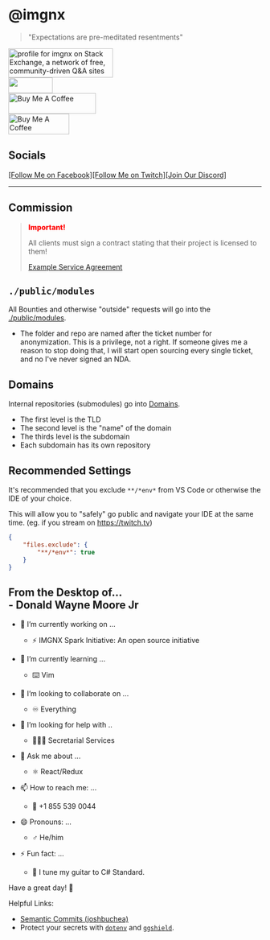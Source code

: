 # @imgnx

<link rel="stylesheet" href="_atf/output.css">

> <div class="text-lg">"Expectations are pre-meditated resentments"</div>
<a href="https://stackexchange.com/users/6538867"><img src="https://stackexchange.com/users/flair/6538867.png" width="208" height="58" alt="profile for imgnx on Stack Exchange, a network of free, community-driven Q&amp;A sites" title="profile for imgnx on Stack Exchange, a network of free, community-driven Q&amp;A sites"></a><br />
<a href="https://ipchicken.com" target="_blank"><img src="https://ipchicken.com/images/ipc.gif" width="88" height="31" border="0"></a><br />
<a href="https://buymeacoffee.com/donaldmoore" target="_blank"><img src="https://cdn.buymeacoffee.com/buttons/default-orange.png" alt="Buy Me A Coffee" height="41" width="174"></a><br />
<a href="https://buymeacoffee.com/donaldmoore" target="_blank"><img src="https://github.com/user-attachments/assets/ce4bbf5e-af80-47dd-a7ad-210b4fef78fc" alt="Buy Me A Coffee" height="41" width="121" style="object-fit: contain"></a><br />

## Socials

<!-- - [X](https://x.com/imgnxtion) -->
<div style="display: flex; width: 100%; justify-content: between;">
<a href="https://facebook.com/imgnxtion" target="_blank">[Follow Me on Facebook]</a>
<a href="https://twitch.tv/imgnxtion" target="_blank">[Follow Me on Twitch]</a>
<a href="https://discord.gg/WYusjreP4n" target="_blank">[Join Our Discord]</a>
</div>

****

## Commission

> <span style="color: red; font-weight: 800;" class="text-3xl">Important!</span>
>
> All clients must sign a contract stating that their project is licensed to them!
>
> [Example Service Agreement](https://bit.ly/imgnx)

## `./public/modules`

All Bounties and otherwise "outside" requests will go into the [./public/modules](./public/modules).

- The folder and repo are named after the ticket number for anonymization. This is a privilege, not a right. If someone gives me a reason to stop doing that, I will start open sourcing every single ticket, and no I've never signed an NDA.

## Domains

Internal repositories (submodules) go into [Domains](./Domains).

- The first level is the TLD
- The second level is the "name" of the domain
- The thirds level is the subdomain
- Each subdomain has its own repository

## Recommended Settings

It's recommended that you exclude `**/*env*` from VS Code or otherwise the IDE of your choice.

This will allow you to "safely" go public and navigate your IDE at the same time.
(eg. if you stream on <https://twitch.tv>)

```settings.json
{
    "files.exclude": {
        "**/*env*": true
    }
}
```

<h2 class="mb-10 border-0">
  <span class="!text-sm">From the Desktop of...</span>
  <br />
  <span class="text-4xl">- Donald Wayne Moore Jr</span>
</h2>

- 🔭 I’m currently working on ...
  - ⚡️ IMGNX Spark Initiative: An open source initiative

- 🌱 I’m currently learning ...
  - ⌨️ Vim

- 👯 I’m looking to collaborate on ...
  - ♾️ Everything

- 🤔 I’m looking for help with ..
  - 👩🏽‍💼 Secretarial Services

- 💬 Ask me about ...
  - ⚛️ React/Redux

- 📫 How to reach me: ...
  - 📱 +1 855 539 0044

- 😄 Pronouns: ...
  - ♂ He/him

- ⚡ Fun fact: ...
  - 🎸 I tune my guitar to C# Standard.

Have a great day! 👋


Helpful Links:

- [Semantic Commits (joshbuchea)](https://gist.github.com/joshbuchea/6f47e86d2510bce28f8e7f42ae84c716)
- Protect your secrets with [`dotenv`](https://dotenv.org) and [`ggshield`](<https://github.com/GitGuardian/ggshield>).
